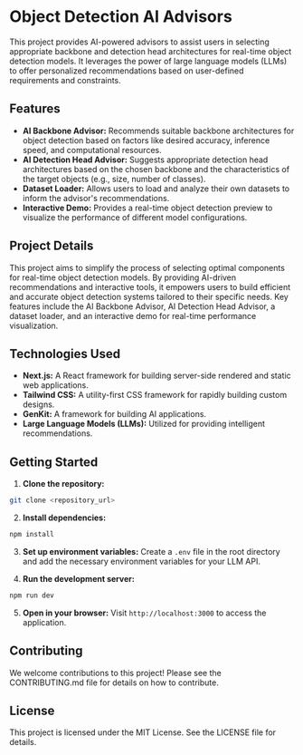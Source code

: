 # Object Detection AI Advisors

This project provides AI-powered advisors to assist users in selecting appropriate backbone and detection head architectures for real-time object detection models. It leverages the power of large language models (LLMs) to offer personalized recommendations based on user-defined requirements and constraints.

## Features

- **AI Backbone Advisor:** Recommends suitable backbone architectures for object detection based on factors like desired accuracy, inference speed, and computational resources.
- **AI Detection Head Advisor:** Suggests appropriate detection head architectures based on the chosen backbone and the characteristics of the target objects (e.g., size, number of classes).
- **Dataset Loader:** Allows users to load and analyze their own datasets to inform the advisor's recommendations.
- **Interactive Demo:** Provides a real-time object detection preview to visualize the performance of different model configurations.

## Project Details

This project aims to simplify the process of selecting optimal components for real-time object detection models. By providing AI-driven recommendations and interactive tools, it empowers users to build efficient and accurate object detection systems tailored to their specific needs. Key features include the AI Backbone Advisor, AI Detection Head Advisor, a dataset loader, and an interactive demo for real-time performance visualization.

## Technologies Used

- **Next.js:** A React framework for building server-side rendered and static web applications.
- **Tailwind CSS:** A utility-first CSS framework for rapidly building custom designs.
- **GenKit:** A framework for building AI applications.
- **Large Language Models (LLMs):** Utilized for providing intelligent recommendations.

## Getting Started

1. **Clone the repository:**
   
```bash
git clone <repository_url>
```

2. **Install dependencies:**
   
```bash
npm install
```

3. **Set up environment variables:**
   Create a `.env` file in the root directory and add the necessary environment variables for your LLM API.

4. **Run the development server:**
   
```bash
npm run dev
```

5. **Open in your browser:**
   Visit `http://localhost:3000` to access the application.

## Contributing

We welcome contributions to this project! Please see the CONTRIBUTING.md file for details on how to contribute.

## License

This project is licensed under the MIT License. See the LICENSE file for details.
